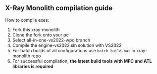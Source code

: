 ## X-Ray Monolith compilation guide

How to compile exes:
1. Fork this xray-monolith
2. Clone the fork onto your pc
3. Select all-in-one-vs2022-wpo branch
4. Compile the engine-vs2022.sln solution with VS2022
5. For batch builds of all configurations use `batch_build.bat` in xray-monolith repo
6. For successful compilation, **the latest build tools with MFC and ATL libraries is required**